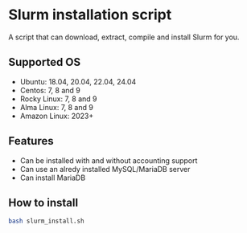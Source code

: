 # Slurm installation script

A script that can download, extract, compile and install Slurm for you.


## Supported OS

- Ubuntu: 18.04, 20.04, 22.04, 24.04
- Centos: 7, 8 and 9
- Rocky Linux: 7, 8 and 9
- Alma Linux: 7, 8 and 9
- Amazon Linux: 2023+

## Features
- Can be installed with and without accounting support
- Can use an alredy installed MySQL/MariaDB server
- Can install MariaDB

## How to install

```bash
bash slurm_install.sh
```
